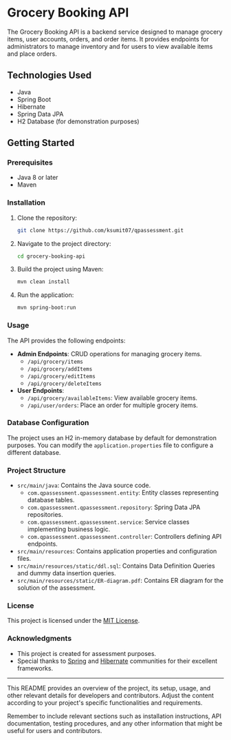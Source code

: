 
# Grocery Booking API

The Grocery Booking API is a backend service designed to manage grocery items, user accounts, orders, and order items. It provides endpoints for administrators to manage inventory and for users to view available items and place orders.

## Technologies Used

- Java
- Spring Boot
- Hibernate
- Spring Data JPA
- H2 Database (for demonstration purposes)

## Getting Started

### Prerequisites

- Java 8 or later
- Maven

### Installation

1. Clone the repository:

   ```bash
   git clone https://github.com/ksumit07/qpassessment.git
   ```

2. Navigate to the project directory:

   ```bash
   cd grocery-booking-api
   ```

3. Build the project using Maven:

   ```bash
   mvn clean install
   ```

4. Run the application:

   ```bash
   mvn spring-boot:run
   ```

### Usage

The API provides the following endpoints:

- **Admin Endpoints**:
    CRUD operations for managing grocery items.
  - `/api/grocery/items`
  - `/api/grocery/addItems`
  - `/api/grocery/editItems`
  - `/api/grocery/deleteItems`
- **User Endpoints**:
  - `/api/grocery/availableItems`: View available grocery items.
  - `/api/user/orders`: Place an order for multiple grocery items.

### Database Configuration

The project uses an H2 in-memory database by default for demonstration purposes. You can modify the `application.properties` file to configure a different database.

### Project Structure

- `src/main/java`: Contains the Java source code.
  - `com.qpassessment.qpassessment.entity`: Entity classes representing database tables.
  - `com.qpassessment.qpassessment.repository`: Spring Data JPA repositories.
  - `com.qpassessment.qpassessment.service`: Service classes implementing business logic.
  - `com.qpassessment.qpassessment.controller`: Controllers defining API endpoints.
- `src/main/resources`: Contains application properties and configuration files.
- `src/main/resources/static/ddl.sql`: Contains Data Definition Queries and dummy data insertion queries.
- `src/main/resources/static/ER-diagram.pdf`: Contains ER diagram for the solution of the assessment.
### License

This project is licensed under the [MIT License](LICENSE).

### Acknowledgments

- This project is created for assessment purposes.
- Special thanks to [Spring](https://spring.io/) and [Hibernate](https://hibernate.org/) communities for their excellent frameworks.

---

This README provides an overview of the project, its setup, usage, and other relevant details for developers and contributors. Adjust the content according to your project's specific functionalities and requirements.

Remember to include relevant sections such as installation instructions, API documentation, testing procedures, and any other information that might be useful for users and contributors.